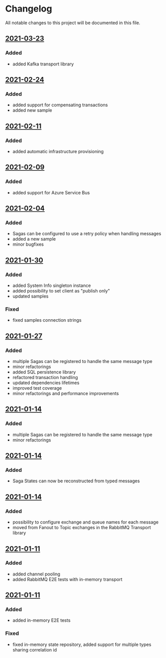 # Changelog

All notable changes to this project will be documented in this file.

## [2021-03-23](https://github.com/mizrael/OpenSleigh/pull/31)
### Added
- added Kafka transport library

## [2021-02-24](https://github.com/mizrael/OpenSleigh/pull/27)
### Added
- added support for compensating transactions
- added new sample

## [2021-02-11](https://github.com/mizrael/OpenSleigh/pull/26)
### Added
- added automatic infrastructure provisioning

## [2021-02-09](https://github.com/mizrael/OpenSleigh/pull/25)
### Added
- added support for Azure Service Bus

## [2021-02-04](https://github.com/mizrael/OpenSleigh/pull/24)
### Added
- Sagas can be configured to use a retry policy when handling messages
- added a new sample
- minor bugfixes

## [2021-01-30](https://github.com/mizrael/OpenSleigh/pull/22)
### Added
- added System Info singleton instance
- added possibility to set client as "publish only"
- updated samples
### Fixed
- fixed samples connection strings

## [2021-01-27](https://github.com/mizrael/OpenSleigh/pull/21)
### Added
- multiple Sagas can be registered to handle the same message type
- minor refactorings
- added SQL persistence library
- refactored transaction handling
- updated dependencies lifetimes
- improved test coverage
- minor refactorings and performance improvements

## [2021-01-14](https://github.com/mizrael/OpenSleigh/pull/17)
### Added
- multiple Sagas can be registered to handle the same message type
- minor refactorings

## [2021-01-14](https://github.com/mizrael/OpenSleigh/pull/16)
### Added
- Saga States can now be reconstructed from typed messages

## [2021-01-14](https://github.com/mizrael/OpenSleigh/pull/15)
### Added
- possibility to configure exchange and queue names for each message
- moved from Fanout to Topic exchanges in the RabbitMQ Transport library

## [2021-01-11](https://github.com/mizrael/OpenSleigh/pull/13)
### Added
- added channel pooling
- added RabbitMQ E2E tests with in-memory transport

## [2021-01-11](https://github.com/mizrael/OpenSleigh/pull/14)
### Added
- added in-memory E2E tests

### Fixed
- fixed in-memory state repository, added support for multiple types sharing correlation id 